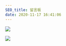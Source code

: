 ```yaml
---
SEO_title: 留言板
date: 2020-11-17 16:41:06
---
```

![](https://npm.elemecdn.com/boke-cdn/img/liuyanban.png)

![](https://api.vvhan.com/api/ip)
<style>#page{opacity: 0.85;}</style>
